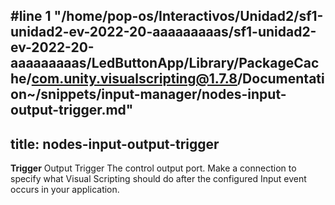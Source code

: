 #line 1 "/home/pop-os/Interactivos/Unidad2/sf1-unidad2-ev-2022-20-aaaaaaaaas/sf1-unidad2-ev-2022-20-aaaaaaaaas/LedButtonApp/Library/PackageCache/com.unity.visualscripting@1.7.8/Documentation~/snippets/input-manager/nodes-input-output-trigger.md"
---
title: nodes-input-output-trigger
---

<tr>
<td><strong>Trigger</strong></td>
<td>Output Trigger</td>
<td>The control output port. Make a connection to specify what Visual Scripting should do after the configured Input event occurs in your application.</td>
</tr>